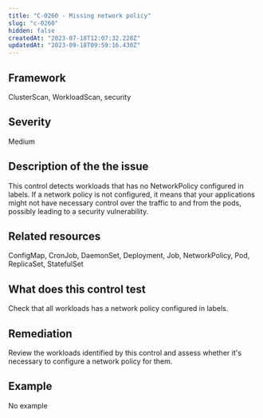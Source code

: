 ```yaml
---
title: "C-0260 - Missing network policy"
slug: "c-0260"
hidden: false
createdAt: "2023-07-18T12:07:32.228Z"
updatedAt: "2023-09-18T09:59:16.430Z"
---
```

## Framework
ClusterScan, WorkloadScan, security
## Severity
Medium
## Description of the the issue
This control detects workloads that has no NetworkPolicy configured in labels. If a network policy is not configured, it means that your applications might not have necessary control over the traffic to and from the pods, possibly leading to a security vulnerability.
## Related resources
ConfigMap, CronJob, DaemonSet, Deployment, Job, NetworkPolicy, Pod, ReplicaSet, StatefulSet
## What does this control test
Check that all workloads has a network policy configured in labels.
## Remediation
Review the workloads identified by this control and assess whether it's necessary to configure a network policy for them.
## Example
No example